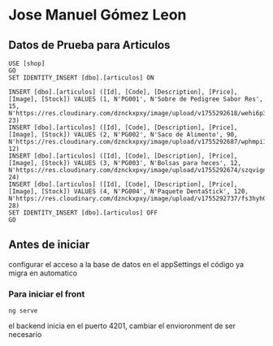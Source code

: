 # Jose Manuel Gómez Leon
## Datos de Prueba para Articulos

```
USE [shop]
GO
SET IDENTITY_INSERT [dbo].[articulos] ON 

INSERT [dbo].[articulos] ([Id], [Code], [Description], [Price], [Image], [Stock]) VALUES (1, N'PG001', N'Sobre de Pedigree Sabor Res', 15, N'https://res.cloudinary.com/dznckxpxy/image/upload/v1755292618/wehi6p3cjb2lyx2zj6kx.png', 23)
INSERT [dbo].[articulos] ([Id], [Code], [Description], [Price], [Image], [Stock]) VALUES (2, N'PG002', N'Saco de Alimento', 90, N'https://res.cloudinary.com/dznckxpxy/image/upload/v1755292687/wphmpi12subzmumyriwa.png', 12)
INSERT [dbo].[articulos] ([Id], [Code], [Description], [Price], [Image], [Stock]) VALUES (3, N'PG003', N'Bolsas para heces', 12, N'https://res.cloudinary.com/dznckxpxy/image/upload/v1755292674/szqvigng7gjq29xpfvbi.webp', 24)
INSERT [dbo].[articulos] ([Id], [Code], [Description], [Price], [Image], [Stock]) VALUES (4, N'PG004', N'Paquete DentaStick', 120, N'https://res.cloudinary.com/dznckxpxy/image/upload/v1755292737/fs3hyh0mm1giksuz8apy.jpg', 28)
SET IDENTITY_INSERT [dbo].[articulos] OFF
GO
```
## Antes de iniciar 
configurar el acceso a la base de datos en el appSettings
el código ya migra en automatico

### Para iniciar el front
```
ng serve
```
el backend inicia en el puerto 4201, cambiar el envioronment de ser necesario
